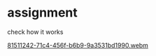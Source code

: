 ﻿# assignment
check how it works

[81511242-71c4-456f-b6b9-9a3531bd1990.webm](https://github.com/aritrasen2121/assignment/assets/78583922/a26feb2c-917f-4ca5-a36e-0ef0f11a38ca)

